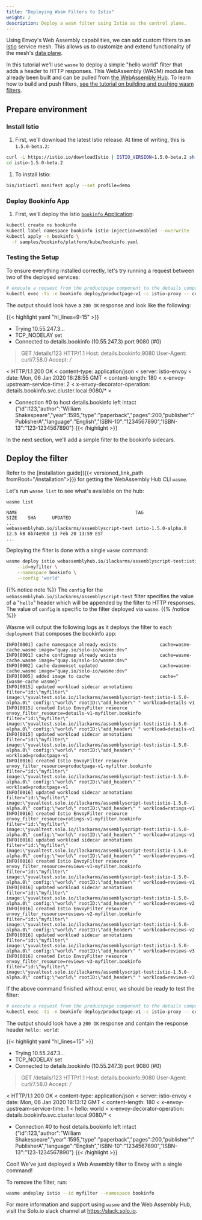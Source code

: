 ```yaml
---
title: "Deploying Wasm Filters to Istio"
weight: 2
description: Deploy a wasm filter using Istio as the control plane.
---
```


Using Envoy's Web Assembly capabilities, we can add custom filters to an [Istio](https://istio.io) service mesh. This allows us to customize and extend functionality of the mesh's [data plane](https://blog.envoyproxy.io/service-mesh-data-plane-vs-control-plane-2774e720f7fc).

In this tutorial we'll use `wasme` to deploy a simple "hello world" filter that adds a header to HTTP responses. This WebAssembly (WASM) module has already been built and can be pulled from [the WebAssembly Hub](https://webassemblyhub.io). To learn how to build and push filters, [see the tutorial on building and pushing wasm filters](../getting_started.md).


## Prepare environment

### Install Istio

1. First, we'll download the latest Istio release. At time of writing, this is `1.5.0-beta.2`:

```bash
curl -L https://istio.io/downloadIstio | ISTIO_VERSION=1.5.0-beta.2 sh -
cd istio-1.5.0-beta.2
```

1. To install Istio:

```bash
bin/istioctl manifest apply --set profile=demo
```  

### Deploy Bookinfo App

1. First, we'll deploy the Istio [`bookinfo` Application](https://istio.io/docs/examples/bookinfo/):

```bash
kubectl create ns bookinfo
kubectl label namespace bookinfo istio-injection=enabled --overwrite
kubectl apply -n bookinfo \
  -f samples/bookinfo/platform/kube/bookinfo.yaml 
```

### Testing the Setup

To ensure everything installed correctly, let's try running a request between two of the deployed services:

```bash
# execute a request from the productpage component to the details component: 
kubectl exec -ti -n bookinfo deploy/productpage-v1 -c istio-proxy -- curl -v http://details.bookinfo:9080/details/123
```

The output should look have a `200 OK` response and look like the following:

{{< highlight yaml "hl_lines=9-15" >}}
*   Trying 10.55.247.3...
* TCP_NODELAY set
* Connected to details.bookinfo (10.55.247.3) port 9080 (#0)
> GET /details/123 HTTP/1.1
> Host: details.bookinfo:9080
> User-Agent: curl/7.58.0
> Accept: */*
>
< HTTP/1.1 200 OK
< content-type: application/json
< server: istio-envoy
< date: Mon, 06 Jan 2020 16:28:55 GMT
< content-length: 180
< x-envoy-upstream-service-time: 2
< x-envoy-decorator-operation: details.bookinfo.svc.cluster.local:9080/*
<
* Connection #0 to host details.bookinfo left intact
{"id":123,"author":"William Shakespeare","year":1595,"type":"paperback","pages":200,"publisher":"PublisherA","language":"English","ISBN-10":"1234567890","ISBN-13":"123-1234567890"}
{{< /highlight >}}

In the next section, we'll add a simple filter to the bookinfo sidecars.  

## Deploy the filter

Refer to the [installation guide]({{< versioned_link_path fromRoot="/installation">}}) for getting the WebAssembly Hub CLI `wasme`.

Let's run `wasme list` to see what's available on the hub:

```shell
wasme list
```

```
NAME                                            TAG                 SIZE    SHA      UPDATED
...                 
webassemblyhub.io/ilackarms/assemblyscript-test istio-1.5.0-alpha.0 12.5 kB 8b74e9b0 13 Feb 20 13:59 EST
...
```

Deploying the filter is done with a single `wasme` command:

```bash
wasme deploy istio webassemblyhub.io/ilackarms/assemblyscript-test:istio-1.5.0-alpha.0 \
    --id=myfilter \
    --namespace bookinfo \
    --config 'world'
```

{{% notice note %}}
The `config` for the `webassemblyhub.io/ilackarms/assemblyscript-test` filter specifies the value of 
a "`hello`" header which will be appended by the filter to HTTP responses. The value of `config` is specific to the 
filter deployed via `wasme`.
{{% /notice %}}


Wasme will output the following logs as it deploys the filter to each `deployment` that composes the bookinfo app:

```
INFO[0001] cache namespace already exists                cache=wasme-cache.wasme image="quay.io/solo-io/wasme:dev"
INFO[0001] cache configmap already exists                cache=wasme-cache.wasme image="quay.io/solo-io/wasme:dev"
INFO[0002] cache daemonset updated                       cache=wasme-cache.wasme image="quay.io/solo-io/wasme:dev"
INFO[0005] added image to cache                          cache="{wasme-cache wasme}"
INFO[0015] updated workload sidecar annotations          filter="id:\"myfilter\" image:\"yuvaltest.solo.io/ilackarms/assemblyscript-test:istio-1.5.0-alpha.0\" config:\"world\" rootID:\"add_header\" " workload=details-v1
INFO[0015] created Istio EnvoyFilter resource            envoy_filter_resource=details-v1-myfilter.bookinfo filter="id:\"myfilter\" image:\"yuvaltest.solo.io/ilackarms/assemblyscript-test:istio-1.5.0-alpha.0\" config:\"world\" rootID:\"add_header\" " workload=details-v1
INFO[0015] updated workload sidecar annotations          filter="id:\"myfilter\" image:\"yuvaltest.solo.io/ilackarms/assemblyscript-test:istio-1.5.0-alpha.0\" config:\"world\" rootID:\"add_header\" " workload=productpage-v1
INFO[0016] created Istio EnvoyFilter resource            envoy_filter_resource=productpage-v1-myfilter.bookinfo filter="id:\"myfilter\" image:\"yuvaltest.solo.io/ilackarms/assemblyscript-test:istio-1.5.0-alpha.0\" config:\"world\" rootID:\"add_header\" " workload=productpage-v1
INFO[0016] updated workload sidecar annotations          filter="id:\"myfilter\" image:\"yuvaltest.solo.io/ilackarms/assemblyscript-test:istio-1.5.0-alpha.0\" config:\"world\" rootID:\"add_header\" " workload=ratings-v1
INFO[0016] created Istio EnvoyFilter resource            envoy_filter_resource=ratings-v1-myfilter.bookinfo filter="id:\"myfilter\" image:\"yuvaltest.solo.io/ilackarms/assemblyscript-test:istio-1.5.0-alpha.0\" config:\"world\" rootID:\"add_header\" " workload=ratings-v1
INFO[0016] updated workload sidecar annotations          filter="id:\"myfilter\" image:\"yuvaltest.solo.io/ilackarms/assemblyscript-test:istio-1.5.0-alpha.0\" config:\"world\" rootID:\"add_header\" " workload=reviews-v1
INFO[0016] created Istio EnvoyFilter resource            envoy_filter_resource=reviews-v1-myfilter.bookinfo filter="id:\"myfilter\" image:\"yuvaltest.solo.io/ilackarms/assemblyscript-test:istio-1.5.0-alpha.0\" config:\"world\" rootID:\"add_header\" " workload=reviews-v1
INFO[0016] updated workload sidecar annotations          filter="id:\"myfilter\" image:\"yuvaltest.solo.io/ilackarms/assemblyscript-test:istio-1.5.0-alpha.0\" config:\"world\" rootID:\"add_header\" " workload=reviews-v2
INFO[0016] created Istio EnvoyFilter resource            envoy_filter_resource=reviews-v2-myfilter.bookinfo filter="id:\"myfilter\" image:\"yuvaltest.solo.io/ilackarms/assemblyscript-test:istio-1.5.0-alpha.0\" config:\"world\" rootID:\"add_header\" " workload=reviews-v2
INFO[0016] updated workload sidecar annotations          filter="id:\"myfilter\" image:\"yuvaltest.solo.io/ilackarms/assemblyscript-test:istio-1.5.0-alpha.0\" config:\"world\" rootID:\"add_header\" " workload=reviews-v3
INFO[0016] created Istio EnvoyFilter resource            envoy_filter_resource=reviews-v3-myfilter.bookinfo filter="id:\"myfilter\" image:\"yuvaltest.solo.io/ilackarms/assemblyscript-test:istio-1.5.0-alpha.0\" config:\"world\" rootID:\"add_header\" " workload=reviews-v3
```

If the above command finished without error, we should be ready to test the filter:

```bash
# execute a request from the productpage component to the details component: 
kubectl exec -ti -n bookinfo deploy/productpage-v1 -c istio-proxy -- curl -v http://details.bookinfo:9080/details/123
```

The output should look have a `200 OK` response and contain the response header `hello: world`:

{{< highlight yaml "hl_lines=15" >}}
*   Trying 10.55.247.3...
* TCP_NODELAY set
* Connected to details.bookinfo (10.55.247.3) port 9080 (#0)
> GET /details/123 HTTP/1.1
> Host: details.bookinfo:9080
> User-Agent: curl/7.58.0
> Accept: */*
>
< HTTP/1.1 200 OK
< content-type: application/json
< server: istio-envoy
< date: Mon, 06 Jan 2020 18:13:12 GMT
< content-length: 180
< x-envoy-upstream-service-time: 1
< hello: world
< x-envoy-decorator-operation: details.bookinfo.svc.cluster.local:9080/*
<
* Connection #0 to host details.bookinfo left intact
{"id":123,"author":"William Shakespeare","year":1595,"type":"paperback","pages":200,"publisher":"PublisherA","language":"English","ISBN-10":"1234567890","ISBN-13":"123-1234567890"}
{{< /highlight >}}

Cool! We've just deployed a Web Assembly filter to Envoy with a single command!
 
To remove the filter, run: 

```bash 
wasme undeploy istio --id myfilter --namespace bookinfo
```

For more information and support using `wasme` and the Web Assembly Hub, visit the Solo.io slack channel at
https://slack.solo.io.
